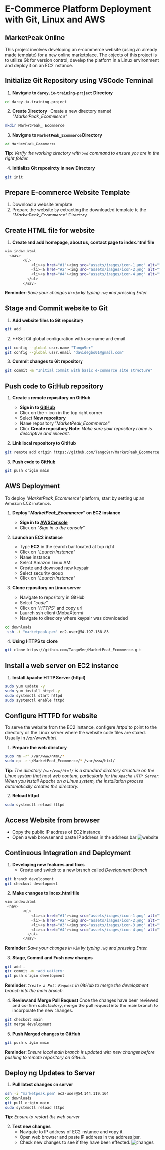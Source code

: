 # E-Commerce Platform Deployment with Git, Linux and AWS

## MarketPeak Online 
This project involves developing an e-commerce website (using an already made template) for a new online marketplace. The objects of this project is to utilize Git for version control, develop the platform in a Linux environment and deploy it on an EC2 instance. 

## Initialize Git Repository using VSCode Terminal
1. **Navigate to `darey.io-training-project` Directory**
```bash
cd darey.io-training-project
```
2. **Create Directory**
-Create a new directory named *"MarketPeak_Ecommerce"*
```bash
mkdir MarketPeak_ Ecommerce
```
3. **Navigate to `MarketPeak_Ecommerce` Directory**
```bash
cd MarketPeak_Ecommerce
```
**Tip**: _Verify the working directory with `pwd` command to ensure you are in the right folder._

4. **Initialize Git reposiroty in new Directory**
```bash
git init
```
## Prepare E-commerce Website Template
1. Download a website template 
2. Prepare the website by extracting the downloaded template to the *"MarketPeak_Ecommerce"* Directory
 
## Create HTML file for website
1. **Create and add homepage, about us, contact page to index.html file** 
```bash
vim index.html
  <nav>
        <ul>
            <li><a href="#1"><img src="assets/images/icon-1.png" alt=""> <em>Homepage</em></a></li>
            <li><a href="#2"><img src="assets/images/icon-2.png" alt=""> <em>About Us</em></a></li>
            <li><a href="#4"><img src="assets/images/icon-4.png" alt=""> <em>Contact Us</em></a></li>
          </ul>
        </nav>
```
**Reminder**: _Save your changes in `vim` by typing `:wq` and pressing Enter._

## Stage and Commit website to Git
1. **Add website files to Git repository**
```bash
git add .
```
2. **Set Git global configuration with username and email
```bash
git config --global user.name "Tango9er"
git config --global user.email "davidegbo01@gmail.com"
```
3. **Commit changes to Git repository**
```bash
git commit -m "Initial commit with basic e-commerce site structure"
```
## Push code to GitHub repository
1. **Create a remote repository on GitHub**
    - **Sign in to [GitHub](https://github.com)**
    - Click on the `+` icon in the top right corner
    - Select **New repository**
    - Name repository *"MarketPeak_Ecommerce"*
    - Click **Create repository**
     **Note**: _Make sure your repository name is descriptive and relevant._

2. **Link local repository to GitHub**
```bash
git remote add origin https://github.com/Tango9er/MarketPeak_Ecommerce.git
```
3. **Push code to GitHub**
```bash
git push origin main
```

## AWS Deployment
To deploy *"MarketPeak_Ecommerce"* platform, start by setting up an Amazon EC2 instance.

1. **Deploy *"MarketPeak_Ecommerce"* on EC2 instance**
    - **Sign in to [AWSConsole](https://aws.amazon.com)**
    - Click on *"Sign in to the console"*

2. **Launch an EC2 instance**
    - Type **EC2** in the search bar located at top right
    - Click on *"Launch Instance"*
    - Name instance
    - Select Amazon Linux AMI
    - Create and download new keypair
    - Select security group
    - Click on *"Launch Instance"*

3. **Clone repository on Linux server**
    - Navigate to repository in GitHub
    - Select *"code"*
    - Click on *"HTTPS"* and copy url
    - Launch ssh client (MobaXterm)
    - Navigate to directory where keypair was downloaded
```bash
cd downloads 
 ssh -i "marketpeak.pem" ec2-user@54.197.138.83
 ```
4. **Using HTTPS to clone**
```bash
git clone https://github.com/Tango9er/MarketPeak_Ecommerce.git
```


## Install a web server on EC2 instance
1. **Install Apache HTTP Server (httpd)**
```bash
sudo yum update -y
sudo yum install httpd -y
sudo systemctl start httpd
sudo systemctl enable httpd
```
## Configure HTTPD for website
To serve the website from the EC2 instance, configure *httpd* to point to the directory on the Linux server where the website code files are stored. Usually in */var/www/html*.
 1. **Prepare the web directory**
 ```bash
sudo rm -rf /var/www/html/*
sudo cp -r ~/MarketPeak_Ecommerce/* /var/www/html/
```
**Tip**: _The directory `/var/www/html/` is a standard directory structure on the Linux system that host web content, particularly for the `Apache HTTP Server`. When you install Apache on a Linus system, the installation process automatically creates this directory._

2. **Reload httpd**
```bash
sudo systemctl reload httpd
```

## Access Website from browser
- Copy the public IP address of EC2 instance
- Open a web browser and paste IP address in the address bar ![website](image-2.png)

## Continuous Integration and Deployment 
1. **Developing new features and fixes**
    - Create and switch to a new branch called *Development Branch*
```bash
git branch development
git checkout development
```
2. **Make changes to Index.html file**
```bash 
vim index.html
 <nav>
        <ul>
            <li><a href="#1"><img src="assets/images/icon-1.png" alt=""> <em>Homepage</em></a></li>
            <li><a href="#2"><img src="assets/images/icon-2.png" alt=""> <em>About Us</em></a></li>
            <li><a href="#3"><img src="assets/images/icon-3.png" alt=""> <em>Our Gallery</em></a></li>
            <li><a href="#4"><img src="assets/images/icon-4.png" alt=""> <em>Contact Us</em></a></li>
          </ul>
        </nav>
```
**Reminder**: _Save your changes in `vim` by typing `:wq` and pressing Enter._

3. **Stage, Commit and Push new changes**
```bash
git add .
git commit -m "Add Gallery"
git push origin development
```
**Reminder**: _`Create a Pull Request` in GitHub to merge the development branch into the main branch._

4. **Review and Merge Pull Request**
Once the changes have been reviewed and confirm satisfactory, merge the pull request into the main branch to incorporate the new changes.
```bash
git checkout main
git merge development
```
5. **Push Merged changes to GitHub**
```bash
git push origin main
```
**Reminder**: _Ensure local main branch is updated with new changes before pushing to remote repository on GitHub._

## Deploying Updates to Server
1. **Pull latest changes on server**
```bash
ssh -i "marketpeak.pem" ec2-user@54.144.119.164
cd downloads
git pull origin main
sudo systemctl reload httpd
```
**Tip**: *Ensure to restart the web server*

2. **Test new changes**
    - Navigate to IP address of EC2 instance and copy it.
    - Open web browser and paste IP address in the address bar. 
    - Check new changes to see if they have been effected.
    ![changes](image-1.png)
    











